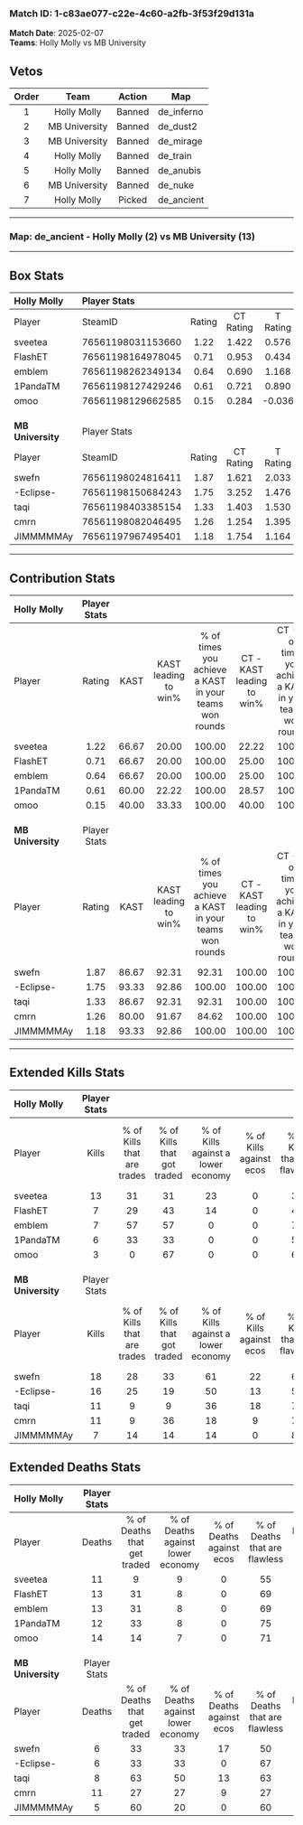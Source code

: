 ### Match ID: 1-c83ae077-c22e-4c60-a2fb-3f53f29d131a  
**Match Date**: 2025-02-07  
**Teams**: Holly Molly vs MB University  

## Vetos  

| Order | Team | Action | Map |
| :---: | :--: | :----: | --- |
| 1 | Holly Molly | Banned | de_inferno |
| 2 | MB University | Banned | de_dust2 |
| 3 | MB University | Banned | de_mirage |
| 4 | Holly Molly | Banned | de_train |
| 5 | Holly Molly | Banned | de_anubis |
| 6 | MB University | Banned | de_nuke |
| 7 | Holly Molly | Picked | de_ancient |

---  

### **Map**: de_ancient - Holly Molly (2) vs MB University (13)  
---  

## Box Stats  

| **Holly Molly**   | Player Stats      |        |           |          |       |       |       |         |        |      |     |
| :- | :- | :-: | :-: | :-: | :-: | :-: | :-: | :-: | :-: | :-: | :-: |
| Player            | SteamID           | Rating | CT Rating | T Rating | KAST  |  ADR  | Kills | Assists | Deaths | K/D  | HS% |
| sveetea           | 76561198031153660 |  1.22  |   1.422   |  0.576   | 66.67 | 86.3  |  13   |    5    |   11   | 1.18 | 23  |
| FlashET           | 76561198164978045 |  0.71  |   0.953   |  0.434   | 66.67 | 54.9  |   7   |    6    |   13   | 0.54 | 28  |
| emblem            | 76561198262349134 |  0.64  |   0.690   |  1.168   | 66.67 | 43.9  |   7   |    2    |   13   | 0.54 | 57  |
| 1PandaTM          | 76561198127429246 |  0.61  |   0.721   |  0.890   | 60.00 | 54.9  |   6   |    2    |   12   | 0.50 | 66  |
| omoo              | 76561198129662585 |  0.15  |   0.284   |  -0.036  | 40.00 | 35.4  |   3   |    1    |   14   | 0.21 | 66  |
|                   |                   |        |           |          |       |       |       |         |        |      |     |
|                   |                   |        |           |          |       |       |       |         |        |      |     |
|                   |                   |        |           |          |       |       |       |         |        |      |     |
| **MB University** | Player Stats      |        |           |          |       |       |       |         |        |      |     |
| Player            | SteamID           | Rating | CT Rating | T Rating | KAST  |  ADR  | Kills | Assists | Deaths | K/D  | HS% |
| swefn             | 76561198024816411 |  1.87  |   1.621   |  2.033   | 86.67 | 109.3 |  18   |    1    |   6    | 3.00 | 38  |
| -Eclipse-         | 76561198150684243 |  1.75  |   3.252   |  1.476   | 93.33 | 89.5  |  16   |    2    |   6    | 2.67 | 50  |
| taqi              | 76561198403385154 |  1.33  |   1.403   |  1.530   | 86.67 | 80.3  |  11   |    4    |   8    | 1.38 | 54  |
| cmrn              | 76561198082046495 |  1.26  |   1.254   |  1.395   | 80.00 | 99.2  |  11   |    8    |   11   | 1.00 | 63  |
| JIMMMMMAy         | 76561197967495401 |  1.18  |   1.754   |  1.164   | 93.33 | 56.4  |   7   |    4    |   5    | 1.40 | 42  |
---  

## Contribution Stats  

| **Holly Molly**   | Player Stats |       |                      |                                                        |                           |                                                             |                          |                                                            |
| :- | :-: | :-: | :-: | :-: | :-: | :-: | :-: | :-: |
| Player            |    Rating    | KAST  | KAST leading to win% | % of times you achieve a KAST in your teams won rounds | CT - KAST leading to win% | CT - % of times you achieve a KAST in your teams won rounds | T - KAST leading to win% | T - % of times you achieve a KAST in your teams won rounds |
| sveetea           |     1.22     | 66.67 |        20.00         |                         100.00                         |           22.22           |                           100.00                            |           0.00           |                            0.00                            |
| FlashET           |     0.71     | 66.67 |        20.00         |                         100.00                         |           25.00           |                           100.00                            |           0.00           |                            0.00                            |
| emblem            |     0.64     | 66.67 |        20.00         |                         100.00                         |           25.00           |                           100.00                            |           0.00           |                            0.00                            |
| 1PandaTM          |     0.61     | 60.00 |        22.22         |                         100.00                         |           28.57           |                           100.00                            |           0.00           |                            0.00                            |
| omoo              |     0.15     | 40.00 |        33.33         |                         100.00                         |           40.00           |                           100.00                            |           0.00           |                            0.00                            |
|                   |              |       |                      |                                                        |                           |                                                             |                          |                                                            |
|                   |              |       |                      |                                                        |                           |                                                             |                          |                                                            |
|                   |              |       |                      |                                                        |                           |                                                             |                          |                                                            |
| **MB University** | Player Stats |       |                      |                                                        |                           |                                                             |                          |                                                            |
| Player            |    Rating    | KAST  | KAST leading to win% | % of times you achieve a KAST in your teams won rounds | CT - KAST leading to win% | CT - % of times you achieve a KAST in your teams won rounds | T - KAST leading to win% | T - % of times you achieve a KAST in your teams won rounds |
| swefn             |     1.87     | 86.67 |        92.31         |                         92.31                          |          100.00           |                           100.00                            |          90.00           |                           90.00                            |
| -Eclipse-         |     1.75     | 93.33 |        92.86         |                         100.00                         |          100.00           |                           100.00                            |          90.91           |                           100.00                           |
| taqi              |     1.33     | 86.67 |        92.31         |                         92.31                          |          100.00           |                           100.00                            |          90.00           |                           90.00                            |
| cmrn              |     1.26     | 80.00 |        91.67         |                         84.62                          |          100.00           |                           100.00                            |          88.89           |                           80.00                            |
| JIMMMMMAy         |     1.18     | 93.33 |        92.86         |                         100.00                         |          100.00           |                           100.00                            |          90.91           |                           100.00                           |
---  

## Extended Kills Stats  

| **Holly Molly**   | Player Stats |                            |                            |                                    |                         |                              |                                 |                                       |                    |           |
| :- | :-: | :-: | :-: | :-: | :-: | :-: | :-: | :-: | :-: | :-: |
| Player            |    Kills     | % of Kills that are trades | % of Kills that got traded | % of Kills against a lower economy | % of Kills against ecos | % of Kills that are flawless | % of Kills that are close duels | % of Kills that are assisted by flash | Pistol Round Kills | AWP Kills |
| sveetea           |      13      |             31             |             31             |                 23                 |            0            |              38              |                0                |                   8                   |         4          |     0     |
| FlashET           |      7       |             29             |             43             |                 14                 |            0            |              43              |                0                |                  29                   |         0          |     0     |
| emblem            |      7       |             57             |             57             |                 0                  |            0            |              71              |               14                |                  14                   |         2          |     0     |
| 1PandaTM          |      6       |             33             |             33             |                 0                  |            0            |              50              |                0                |                   0                   |         0          |     0     |
| omoo              |      3       |             0              |             67             |                 0                  |            0            |              67              |               33                |                  33                   |         0          |     1     |
|                   |              |                            |                            |                                    |                         |                              |                                 |                                       |                    |           |
|                   |              |                            |                            |                                    |                         |                              |                                 |                                       |                    |           |
|                   |              |                            |                            |                                    |                         |                              |                                 |                                       |                    |           |
| **MB University** | Player Stats |                            |                            |                                    |                         |                              |                                 |                                       |                    |           |
| Player            |    Kills     | % of Kills that are trades | % of Kills that got traded | % of Kills against a lower economy | % of Kills against ecos | % of Kills that are flawless | % of Kills that are close duels | % of Kills that are assisted by flash | Pistol Round Kills | AWP Kills |
| swefn             |      18      |             28             |             33             |                 61                 |           22            |              67              |               11                |                   6                   |         1          |     0     |
| -Eclipse-         |      16      |             25             |             19             |                 50                 |           13            |              56              |                6                |                   6                   |         3          |     3     |
| taqi              |      11      |             9              |             9              |                 36                 |           18            |              73              |                9                |                   9                   |         3          |     0     |
| cmrn              |      11      |             9              |             36             |                 18                 |            9            |              73              |                0                |                  18                   |         1          |     0     |
| JIMMMMMAy         |      7       |             14             |             14             |                 14                 |            0            |              86              |                0                |                   0                   |         2          |     0     |
## Extended Deaths Stats  

| **Holly Molly**   | Player Stats |                             |                                   |                          |                               |                            |                           |               |
| :- | :-: | :-: | :-: | :-: | :-: | :-: | :-: | :-: |
| Player            |    Deaths    | % of Deaths that get traded | % of Deaths against lower economy | % of Deaths against ecos | % of Deaths that are flawless | % of Deaths that are close | % of Deaths while blinded | Deaths to AWP |
| sveetea           |      11      |              9              |                 9                 |            0             |              55               |             0              |             9             |       1       |
| FlashET           |      13      |             31              |                 8                 |            0             |              69               |             0              |             0             |       1       |
| emblem            |      13      |             31              |                 8                 |            0             |              69               |             0              |             0             |       1       |
| 1PandaTM          |      12      |             33              |                 8                 |            0             |              75               |             17             |            33             |       0       |
| omoo              |      14      |             14              |                 7                 |            0             |              71               |             14             |             0             |       0       |
|                   |              |                             |                                   |                          |                               |                            |                           |               |
|                   |              |                             |                                   |                          |                               |                            |                           |               |
|                   |              |                             |                                   |                          |                               |                            |                           |               |
| **MB University** | Player Stats |                             |                                   |                          |                               |                            |                           |               |
| Player            |    Deaths    | % of Deaths that get traded | % of Deaths against lower economy | % of Deaths against ecos | % of Deaths that are flawless | % of Deaths that are close | % of Deaths while blinded | Deaths to AWP |
| swefn             |      6       |             33              |                33                 |            17            |              50               |             0              |            17             |       0       |
| -Eclipse-         |      6       |             33              |                33                 |            0             |              67               |             0              |             0             |       0       |
| taqi              |      8       |             63              |                50                 |            13            |              63               |             0              |            13             |       0       |
| cmrn              |      11      |             27              |                27                 |            9             |              27               |             9              |            18             |       1       |
| JIMMMMMAy         |      5       |             60              |                20                 |            0             |              60               |             20             |            20             |       0       |
